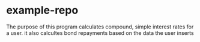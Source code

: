 # example-repo

The purpose of this program calculates compound, simple interest rates for a user. it also calcultes bond repayments based on the data the user inserts
